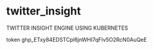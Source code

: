 # twitter_insight

TWITTER INSIGHT ENGINE USING KUBERNETES

token 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

